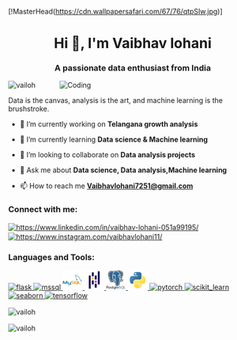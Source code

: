 [!MasterHead(https://cdn.wallpapersafari.com/67/76/qtpSIw.jpg)]
<h1 align="center">Hi 👋, I'm Vaibhav lohani</h1>
<h3 align="center">A passionate data enthusiast from India</h3>
<img align="right" alt=Coding width="400" src="https://www.caxsol.com/assets/img/data-analysis.gif">  

<p align="left"> <img src="https://komarev.com/ghpvc/?username=vailoh&label=Profile%20views&color=0e75b6&style=flat" alt="vailoh" /> </p>
  Data is the canvas, analysis is the art, and machine learning is the brushstroke.
  
- 🔭 I’m currently working on **Telangana growth analysis**

- 🌱 I’m currently learning **Data science & Machine learning**

- 👯 I’m looking to collaborate on **Data analysis projects**

- 💬 Ask me about **Data science, Data analysis,Machine learning**

- 📫 How to reach me **Vaibhavlohani7251@gmail.com**

<h3 align="left">Connect with me:</h3>
<p align="left">
<a href="https://linkedin.com/in/https://www.linkedin.com/in/vaibhav-lohani-051a99195/" target="blank"><img align="center" src="https://raw.githubusercontent.com/rahuldkjain/github-profile-readme-generator/master/src/images/icons/Social/linked-in-alt.svg" alt="https://www.linkedin.com/in/vaibhav-lohani-051a99195/" height="30" width="40" /></a>
<a href="https://instagram.com/https://www.instagram.com/vaibhavlohani11/" target="blank"><img align="center" src="https://raw.githubusercontent.com/rahuldkjain/github-profile-readme-generator/master/src/images/icons/Social/instagram.svg" alt="https://www.instagram.com/vaibhavlohani11/" height="30" width="40" /></a>
</p>

<h3 align="left">Languages and Tools:</h3>
<p align="left"> <a href="https://flask.palletsprojects.com/" target="_blank" rel="noreferrer"> <img src="https://www.vectorlogo.zone/logos/pocoo_flask/pocoo_flask-icon.svg" alt="flask" width="40" height="40"/> </a> <a href="https://www.microsoft.com/en-us/sql-server" target="_blank" rel="noreferrer"> <img src="https://www.svgrepo.com/show/303229/microsoft-sql-server-logo.svg" alt="mssql" width="40" height="40"/> </a> <a href="https://www.mysql.com/" target="_blank" rel="noreferrer"> <img src="https://raw.githubusercontent.com/devicons/devicon/master/icons/mysql/mysql-original-wordmark.svg" alt="mysql" width="40" height="40"/> </a> <a href="https://pandas.pydata.org/" target="_blank" rel="noreferrer"> <img src="https://raw.githubusercontent.com/devicons/devicon/2ae2a900d2f041da66e950e4d48052658d850630/icons/pandas/pandas-original.svg" alt="pandas" width="40" height="40"/> </a> <a href="https://www.postgresql.org" target="_blank" rel="noreferrer"> <img src="https://raw.githubusercontent.com/devicons/devicon/master/icons/postgresql/postgresql-original-wordmark.svg" alt="postgresql" width="40" height="40"/> </a> <a href="https://www.python.org" target="_blank" rel="noreferrer"> <img src="https://raw.githubusercontent.com/devicons/devicon/master/icons/python/python-original.svg" alt="python" width="40" height="40"/> </a> <a href="https://pytorch.org/" target="_blank" rel="noreferrer"> <img src="https://www.vectorlogo.zone/logos/pytorch/pytorch-icon.svg" alt="pytorch" width="40" height="40"/> </a> <a href="https://scikit-learn.org/" target="_blank" rel="noreferrer"> <img src="https://upload.wikimedia.org/wikipedia/commons/0/05/Scikit_learn_logo_small.svg" alt="scikit_learn" width="40" height="40"/> </a> <a href="https://seaborn.pydata.org/" target="_blank" rel="noreferrer"> <img src="https://seaborn.pydata.org/_images/logo-mark-lightbg.svg" alt="seaborn" width="40" height="40"/> </a> <a href="https://www.tensorflow.org" target="_blank" rel="noreferrer"> <img src="https://www.vectorlogo.zone/logos/tensorflow/tensorflow-icon.svg" alt="tensorflow" width="40" height="40"/> </a> </p>

<p><img align="center" src="https://github-readme-stats.vercel.app/api/top-langs?username=vailoh&show_icons=true&locale=en&layout=compact" alt="vailoh" /></p>

<p><img align="center" src="https://github-readme-streak-stats.herokuapp.com/?user=vailoh&" alt="vailoh" /></p>

